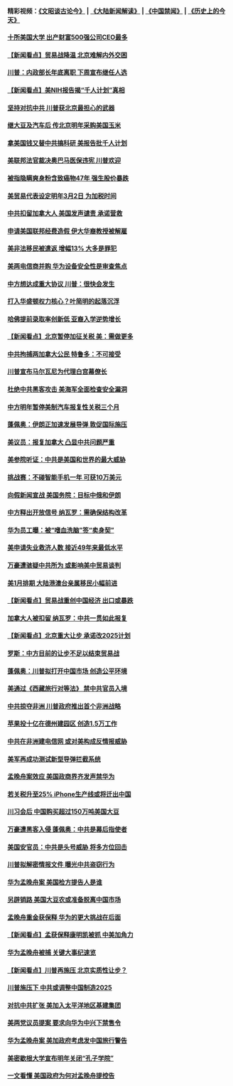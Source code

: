 #### 精彩视频：[《文昭谈古论今》](https://github.com/gfw-breaker/wenzhao/blob/master/README.md?t=12160631) | [《大陆新闻解读》](https://github.com/gfw-breaker/ntdtv-comedy/blob/master/README.md?t=12160631) | [《中国禁闻》](https://github.com/gfw-breaker/ntdtv-news/blob/master/README.md?t=12160631) | [《历史上的今天》](https://github.com/gfw-breaker/today-in-history/blob/master/README.md?t=12160631) 

#### [十所美国大学 出产财富500强公司CEO最多](../pages/nsc412/n10912203.md?t=12160631) 

#### [【新闻看点】贸易战降温 北京难解内外交困](../pages/nsc412/n10913260.md?t=12160631) 

#### [川普：内政部长年底离职 下周宣布继任人选](../pages/nsc412/n10913180.md?t=12160631) 

#### [【新闻看点】美NIH报告揭“千人计划”真相](../pages/nsc412/n10913124.md?t=12160631) 

#### [坚持对抗中共 川普获北京最担心的武器](../pages/nsc412/n10913202.md?t=12160631) 

#### [继大豆及汽车后 传北京明年采购美国玉米](../pages/nsc412/n10913299.md?t=12160631) 

#### [拿美国钱又替中共搞科研 美报告批千人计划](../pages/nsc412/n10913071.md?t=12160631) 

#### [美联邦法官裁决奥巴马医保违宪 川普欢迎](../pages/nsc412/n10912862.md?t=12160631) 

#### [被指隐瞒爽身粉含致癌物47年 强生股价暴跌](../pages/nsc412/n10912465.md?t=12160631) 

#### [美贸易代表设定明年3月2日 为加税时间](../pages/nsc412/n10912255.md?t=12160631) 

#### [中共扣留加拿大人 美国发声谴责 承诺营救](../pages/nsc412/n10912168.md?t=12160631) 

#### [申请美国联邦经费造假 伊大华裔教授被解雇](../pages/nsc412/n10912060.md?t=12160631) 

#### [美非法移民被遣返 增幅13% 大多是罪犯](../pages/nsc412/n10911846.md?t=12160631) 

#### [美两电信商并购 华为设备安全性是审查焦点](../pages/nsc412/n10911931.md?t=12160631) 

#### [中方想达成重大协议 川普：很快会发生](../pages/nsc412/n10911955.md?t=12160631) 

#### [打入华盛顿权力核心？叶简明的起落沉浮](../pages/nsc412/n10911237.md?t=12160631) 

#### [哈佛提前录取率创新低 亚裔入学逆势增长](../pages/nsc412/n10911512.md?t=12160631) 

#### [【新闻看点】北京暂停加征关税 美：需做更多](../pages/nsc412/n10911633.md?t=12160631) 

#### [中共拘捕两加拿大公民 特鲁多：不可接受](../pages/nsc412/n10911648.md?t=12160631) 

#### [川普宣布马尔瓦尼为代理白宫幕僚长](../pages/nsc412/n10911170.md?t=12160631) 

#### [杜绝中共黑客攻击 美海军全面检查安全漏洞](../pages/nsc412/n10911447.md?t=12160631) 

#### [中方明年暂停美制汽车报复性关税三个月](../pages/nsc412/n10911152.md?t=12160631) 

#### [蓬佩奥：伊朗正加速发展导弹 敦促国际施压](../pages/nsc412/n10910571.md?t=12160631) 

#### [美议员：报复加拿大 凸显中共问题严重](../pages/nsc412/n10909792.md?t=12160631) 

#### [美参院听证：中共是美国和世界的最大威胁](../pages/nsc412/n10910375.md?t=12160631) 

#### [挑战赛：不碰智能手机一年 可获10万美元](../pages/nsc412/n10910060.md?t=12160631) 

#### [向假新闻宣战 美国务院：目标中俄和伊朗](../pages/nsc412/n10909483.md?t=12160631) 

#### [中方释出开放信号 纳瓦罗：需确保结构改革](../pages/nsc412/n10909485.md?t=12160631) 

#### [华为员工曝：被“嗜血洗脑”签“卖身契”](../pages/nsc412/n10909678.md?t=12160631) 

#### [美申请失业救济人数 接近49年来最低水平](../pages/nsc412/n10909595.md?t=12160631) 

#### [万豪遭骇疑中共所为 或影响美中贸易谈判](../pages/nsc412/n10909029.md?t=12160631) 

#### [美1月排期 大陆港澳台亲属移民小幅前进](../pages/nsc412/n10909362.md?t=12160631) 

#### [【新闻看点】贸易战重创中国经济 出口或暴跌](../pages/nsc412/n10909327.md?t=12160631) 

#### [加拿大人被扣留 纳瓦罗：中共一贯如此报复](../pages/nsc412/n10909446.md?t=12160631) 

#### [【新闻看点】北京重大让步 承诺改2025计划](../pages/nsc412/n10908909.md?t=12160631) 

#### [罗斯：中方目前的让步不足以结束贸易战](../pages/nsc412/n10909365.md?t=12160631) 

#### [蓬佩奥：川普拟打开中国市场 创造公平环境](../pages/nsc412/n10909177.md?t=12160631) 

#### [美通过《西藏旅行对等法》 禁中共官员入境](../pages/nsc412/n10909165.md?t=12160631) 

#### [中共掠夺非洲 川普政府推出首个非洲战略](../pages/nsc412/n10909107.md?t=12160631) 

#### [苹果投十亿在德州建园区 创造1.5万工作](../pages/nsc412/n10908912.md?t=12160631) 

#### [中共在非洲建电信网 或对美构成反情报威胁](../pages/nsc412/n10908572.md?t=12160631) 

#### [美军再成功测试新型导弹拦截系统](../pages/nsc412/n10908479.md?t=12160631) 

#### [孟晚舟案效应 美国政商界齐发声禁华为](../pages/nsc412/n10907052.md?t=12160631) 

#### [若关税升至25% iPhone生产线或将迁出中国](../pages/nsc412/n10907577.md?t=12160631) 

#### [川习会后 中国购买超过150万吨美国大豆](../pages/nsc412/n10906996.md?t=12160631) 

#### [万豪遭黑客入侵 蓬佩奥：中共是幕后指使者](../pages/nsc412/n10907374.md?t=12160631) 

#### [美国安官员：中共是头号威胁 将多方位回击](../pages/nsc412/n10907199.md?t=12160631) 

#### [川普拟解密情报文件 曝光中共盗窃行为](../pages/nsc412/n10906855.md?t=12160631) 

#### [华为孟晚舟案 美国检方提告人是谁](../pages/nsc412/n10907015.md?t=12160631) 

#### [另辟销路 美国大豆农或准备脱离中国市场](../pages/nsc412/n10906755.md?t=12160631) 

#### [孟晚舟重金获保释 华为的更大挑战在后面](../pages/nsc412/n10902085.md?t=12160631) 

#### [【新闻看点】孟获保释康明凯被抓 中美加角力](../pages/nsc412/n10906832.md?t=12160631) 

#### [华为孟晚舟被捕 关键大事纪速览](../pages/nsc412/n10906950.md?t=12160631) 

#### [【新闻看点】川普再施压 北京实质性让步？](../pages/nsc412/n10906802.md?t=12160631) 

#### [川普施压下 中共或调整中国制造2025](../pages/nsc412/n10906669.md?t=12160631) 

#### [对抗中共扩张 美加入太平洋地区基建集团](../pages/nsc412/n10905358.md?t=12160631) 

#### [美两党议员提案 要求向华为中兴下禁售令](../pages/nsc412/n10905082.md?t=12160631) 

#### [华为孟晚舟案 美加政府考虑发中国旅行警告](../pages/nsc412/n10905019.md?t=12160631) 

#### [美密歇根大学宣布明年关闭“孔子学院”](../pages/nsc412/n10904857.md?t=12160631) 

#### [一文看懂 美国政府为何对孟晚舟提控告](../pages/nsc412/n10904250.md?t=12160631) 

